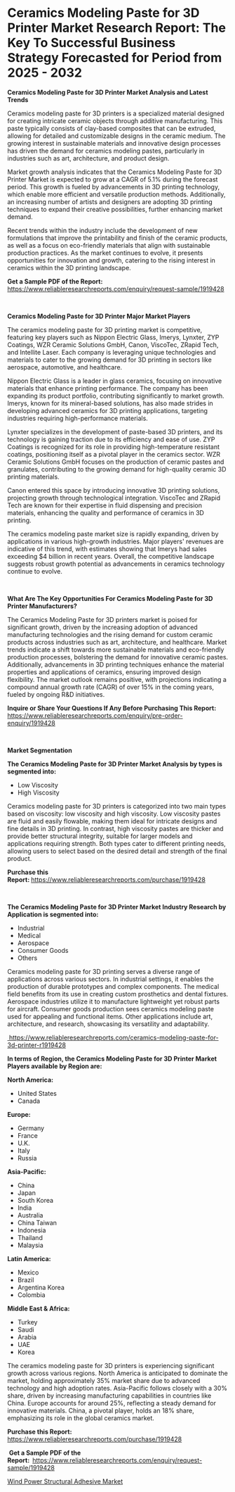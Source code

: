 <p><h1>Ceramics Modeling Paste for 3D Printer Market Research Report: The Key To Successful Business Strategy Forecasted for Period from 2025 - 2032</h1></p><p><strong>Ceramics Modeling Paste for 3D Printer Market Analysis and Latest Trends</strong></p>
<p><p>Ceramics modeling paste for 3D printers is a specialized material designed for creating intricate ceramic objects through additive manufacturing. This paste typically consists of clay-based composites that can be extruded, allowing for detailed and customizable designs in the ceramic medium. The growing interest in sustainable materials and innovative design processes has driven the demand for ceramics modeling pastes, particularly in industries such as art, architecture, and product design.</p><p>Market growth analysis indicates that the Ceramics Modeling Paste for 3D Printer Market is expected to grow at a CAGR of 5.1% during the forecast period. This growth is fueled by advancements in 3D printing technology, which enable more efficient and versatile production methods. Additionally, an increasing number of artists and designers are adopting 3D printing techniques to expand their creative possibilities, further enhancing market demand.</p><p>Recent trends within the industry include the development of new formulations that improve the printability and finish of the ceramic products, as well as a focus on eco-friendly materials that align with sustainable production practices. As the market continues to evolve, it presents opportunities for innovation and growth, catering to the rising interest in ceramics within the 3D printing landscape.</p></p>
<p><strong>Get a Sample PDF of the Report:&nbsp;</strong> <a href="https://www.reliableresearchreports.com/enquiry/request-sample/1919428?utm_campaign=2109&utm_medium=2&utm_source=Github&utm_content=ia&utm_term=04022025&utm_id=ceramics-modeling-paste-for-3d-printer">https://www.reliableresearchreports.com/enquiry/request-sample/1919428</a></p>
<p>&nbsp;</p>
<p><strong>Ceramics Modeling Paste for 3D Printer Major Market Players</strong></p>
<p><p>The ceramics modeling paste for 3D printing market is competitive, featuring key players such as Nippon Electric Glass, Imerys, Lynxter, ZYP Coatings, WZR Ceramic Solutions GmbH, Canon, ViscoTec, ZRapid Tech, and Intellite Laser. Each company is leveraging unique technologies and materials to cater to the growing demand for 3D printing in sectors like aerospace, automotive, and healthcare.</p><p>Nippon Electric Glass is a leader in glass ceramics, focusing on innovative materials that enhance printing performance. The company has been expanding its product portfolio, contributing significantly to market growth. Imerys, known for its mineral-based solutions, has also made strides in developing advanced ceramics for 3D printing applications, targeting industries requiring high-performance materials.</p><p>Lynxter specializes in the development of paste-based 3D printers, and its technology is gaining traction due to its efficiency and ease of use. ZYP Coatings is recognized for its role in providing high-temperature resistant coatings, positioning itself as a pivotal player in the ceramics sector. WZR Ceramic Solutions GmbH focuses on the production of ceramic pastes and granulates, contributing to the growing demand for high-quality ceramic 3D printing materials.</p><p>Canon entered this space by introducing innovative 3D printing solutions, projecting growth through technological integration. ViscoTec and ZRapid Tech are known for their expertise in fluid dispensing and precision materials, enhancing the quality and performance of ceramics in 3D printing.</p><p>The ceramics modeling paste market size is rapidly expanding, driven by applications in various high-growth industries. Major players' revenues are indicative of this trend, with estimates showing that Imerys had sales exceeding $4 billion in recent years. Overall, the competitive landscape suggests robust growth potential as advancements in ceramics technology continue to evolve.</p></p>
<p>&nbsp;</p>
<p><strong>What Are The Key Opportunities For Ceramics Modeling Paste for 3D Printer Manufacturers?</strong></p>
<p><p>The Ceramics Modeling Paste for 3D printers market is poised for significant growth, driven by the increasing adoption of advanced manufacturing technologies and the rising demand for custom ceramic products across industries such as art, architecture, and healthcare. Market trends indicate a shift towards more sustainable materials and eco-friendly production processes, bolstering the demand for innovative ceramic pastes. Additionally, advancements in 3D printing techniques enhance the material properties and applications of ceramics, ensuring improved design flexibility. The market outlook remains positive, with projections indicating a compound annual growth rate (CAGR) of over 15% in the coming years, fueled by ongoing R&D initiatives.</p></p>
<p><strong>Inquire or Share Your Questions If Any Before Purchasing This Report:</strong> <a href="https://www.reliableresearchreports.com/enquiry/pre-order-enquiry/1919428?utm_campaign=2109&utm_medium=2&utm_source=Github&utm_content=ia&utm_term=04022025&utm_id=ceramics-modeling-paste-for-3d-printer">https://www.reliableresearchreports.com/enquiry/pre-order-enquiry/1919428</a></p>
<p>&nbsp;</p>
<p><strong>Market Segmentation</strong></p>
<p><strong>The Ceramics Modeling Paste for 3D Printer Market Analysis by types is segmented into:</strong></p>
<p><ul><li>Low Viscosity</li><li>High Viscosity</li></ul></p>
<p><p>Ceramics modeling paste for 3D printers is categorized into two main types based on viscosity: low viscosity and high viscosity. Low viscosity pastes are fluid and easily flowable, making them ideal for intricate designs and fine details in 3D printing. In contrast, high viscosity pastes are thicker and provide better structural integrity, suitable for larger models and applications requiring strength. Both types cater to different printing needs, allowing users to select based on the desired detail and strength of the final product.</p></p>
<p><strong>Purchase this Report:&nbsp;</strong><a href="https://www.reliableresearchreports.com/purchase/1919428?utm_campaign=2109&utm_medium=2&utm_source=Github&utm_content=ia&utm_term=04022025&utm_id=ceramics-modeling-paste-for-3d-printer">https://www.reliableresearchreports.com/purchase/1919428</a></p>
<p>&nbsp;</p>
<p><strong>The Ceramics Modeling Paste for 3D Printer Market Industry Research by Application is segmented into:</strong></p>
<p><ul><li>Industrial</li><li>Medical</li><li>Aerospace</li><li>Consumer Goods</li><li>Others</li></ul></p>
<p><p>Ceramics modeling paste for 3D printing serves a diverse range of applications across various sectors. In industrial settings, it enables the production of durable prototypes and complex components. The medical field benefits from its use in creating custom prosthetics and dental fixtures. Aerospace industries utilize it to manufacture lightweight yet robust parts for aircraft. Consumer goods production sees ceramics modeling paste used for appealing and functional items. Other applications include art, architecture, and research, showcasing its versatility and adaptability.</p></p>
<p><a href="https://www.reliableresearchreports.com/ceramics-modeling-paste-for-3d-printer-r1919428?utm_campaign=2109&utm_medium=2&utm_source=Github&utm_content=ia&utm_term=04022025&utm_id=ceramics-modeling-paste-for-3d-printer">&nbsp;https://www.reliableresearchreports.com/ceramics-modeling-paste-for-3d-printer-r1919428</a></p>
<p><strong>In terms of Region, the Ceramics Modeling Paste for 3D Printer Market Players available by Region are:</strong></p>
<p>
    <p> <strong> North America: </strong>
        <ul>
            <li>United States</li>
            <li>Canada</li>
        </ul>
        </p> 
    <p> <strong> Europe: </strong>
        <ul>
            <li>Germany</li>
            <li>France</li>
            <li>U.K.</li>
            <li>Italy</li>
            <li>Russia</li>
        </ul>
        </p> 
    <p> <strong> Asia-Pacific: </strong>
        <ul>
            <li>China</li>
            <li>Japan</li>
            <li>South Korea</li>
            <li>India</li>
            <li>Australia</li>
            <li>China Taiwan</li>
            <li>Indonesia</li>
            <li>Thailand</li>
            <li>Malaysia</li>
        </ul>
        </p> 
    <p> <strong> Latin America: </strong>
        <ul>
            <li>Mexico</li>
            <li>Brazil</li>
            <li>Argentina Korea</li>
            <li>Colombia</li>
        </ul>
        </p> 
    <p> <strong> Middle East & Africa: </strong>
        <ul>
            <li>Turkey</li>
            <li>Saudi</li>
            <li>Arabia</li>
            <li>UAE</li>
            <li>Korea</li>
        </ul>
    </p>
    </p>
<p><p>The ceramics modeling paste for 3D printers is experiencing significant growth across various regions. North America is anticipated to dominate the market, holding approximately 35% market share due to advanced technology and high adoption rates. Asia-Pacific follows closely with a 30% share, driven by increasing manufacturing capabilities in countries like China. Europe accounts for around 25%, reflecting a steady demand for innovative materials. China, a pivotal player, holds an 18% share, emphasizing its role in the global ceramics market.</p></p>
<p><strong>Purchase this Report: </strong><a href="https://www.reliableresearchreports.com/purchase/1919428?utm_campaign=2109&utm_medium=2&utm_source=Github&utm_content=ia&utm_term=04022025&utm_id=ceramics-modeling-paste-for-3d-printer">https://www.reliableresearchreports.com/purchase/1919428</a></p>
<p>&nbsp;<strong>Get a Sample PDF of the Report:&nbsp;&nbsp;</strong><a href="https://www.reliableresearchreports.com/enquiry/request-sample/1919428?utm_campaign=2109&utm_medium=2&utm_source=Github&utm_content=ia&utm_term=04022025&utm_id=ceramics-modeling-paste-for-3d-printer">https://www.reliableresearchreports.com/enquiry/request-sample/1919428</a></p>
<p><strong></strong></p>
<p><p><a href="https://github.com/MonroeBullock54/Market-Research-Report-List-1/blob/main/wind-power-structural-adhesive-market.md?utm_campaign=2109&utm_medium=2&utm_source=Github&utm_content=ia&utm_term=04022025&utm_id=ceramics-modeling-paste-for-3d-printer">Wind Power Structural Adhesive Market</a></p></p>